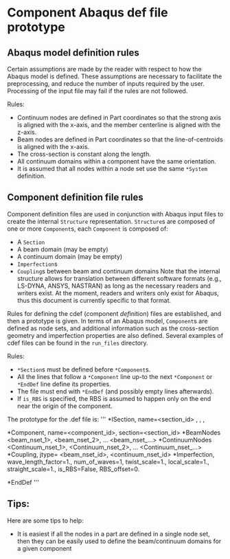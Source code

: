 # Component Abaqus def file prototype


## Abaqus model definition rules

Certain assumptions are made by the reader with respect to how the Abaqus model is defined.
These assumptions are necessary to facilitate the preprocessing, and reduce the number of inputs required by the user.
Processing of the input file may fail if the rules are not followed.

Rules:
- Continuum nodes are defined in Part coordinates so that the strong axis is aligned with the x-axis, and the member centerline is aligned with the z-axis.
- Beam nodes are defined in Part coordinates so that the line-of-centroids is aligned with the x-axis.
- The cross-section is constant along the length.
- All continuum domains within a component have the same orientation.
- It is assumed that all nodes within a node set use the same `*System` definition.


## Component definition file rules

Component definition files are used in conjunction with Abaqus input files to create the internal `Structure` representation.
`Structure`s are composed of one or more `Component`s, each `Component` is composed of:
- A `Section`
- A beam domain (may be empty)
- A continuum domain (may be empty)
- `Imperfection`s
- `Coupling`s between beam and continuum domains
Note that the internal structure allows for translation between different software formats (e.g., LS-DYNA, ANSYS, NASTRAN) as long as the necessary readers and writers exist.
At the moment, readers and writers only exist for Abaqus, thus this document is currently specific to that format.

Rules for defining the cdef (*c*omponent *def*inition) files are established, and then a prototype is given.
In terms of an Abaqus model, `Component`s are defined as node sets, and additional information such as the cross-section geometry and imperfection properties are also defined.
Several examples of cdef files can be found in the `run_files` directory.

Rules:
- `*Section`s must be defined before `*Component`s.
- All the lines that follow a `*Component` line up-to the next `*Component` or `*EndDef` line define its properties.
- The file must end with `*EndDef` (and possibly empty lines afterwards).
- If `is_RBS` is specified, the RBS is assumed to happen only on the end near the origin of the component.

The prototype for the .def file is:
'''
*ISection, name=<section_id>
<d>, <bf>, <tf>, <tw>

*Component, name=<component_id>, section=<section_id>
*BeamNodes
<beam_nset_1>, <beam_nset_2>, ...
<beam_nset_...>
*ContinuumNodes
<Continuum_nset_1>, <Continuum_nset_2>, ...
<Continuum_nset_...>
*Coupling, jtype=<jtype>
<beam_nset_id>, <continuum_nset_id>
*Imperfection, wave_length_factor=1., num_of_waves=1, twist_scale=1., local_scale=1., straight_scale=1., is_RBS=False, RBS_offset=0.

*EndDef
'''


## Tips:
Here are some tips to help:
- It is easiest if all the nodes in a part are defined in a single node set, then they can be easily used to define the beam/continuum domains for a given component


